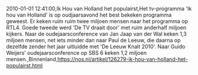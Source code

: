 2010-01-01 12:41:00,Ik Hou van Holland het populairst,Het tv-programma 'Ik hou van Holland' is op oudjaarsavond het best bekeken programma geweest. Er keken ruim ruim twee miljoen mensen naar het programma op RTL4. Goede tweede werd 'De TV draait door' met ruim anderhalf miljoen kijkers. Naar de oudejaarsconference van Jan Jaap van der Wal keken 1,3 miljoen mensen, net iets minder dan naar Paul de Leeuw, die daarna op dezelfde zender het jaar uitluidde met 'De Leeuw Knalt 2010'. Naar Guido Weijers' oudejaarsconference op SBS 6 keken 1,2 miljoen mensen.,Binnenland,https://nos.nl/artikel/126279-ik-hou-van-holland-het-populairst.html